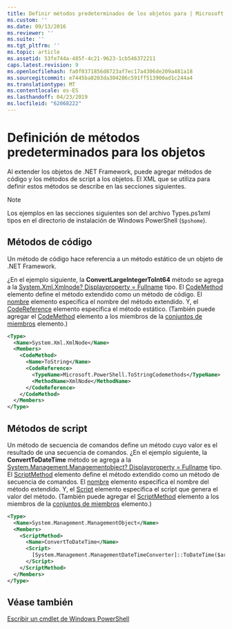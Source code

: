 ```yaml
---
title: Definir métodos predeterminados de los objetos para | Microsoft Docs
ms.custom: ''
ms.date: 09/13/2016
ms.reviewer: ''
ms.suite: ''
ms.tgt_pltfrm: ''
ms.topic: article
ms.assetid: 53fe744a-485f-4c21-9623-1cb546372211
caps.latest.revision: 9
ms.openlocfilehash: fa0f0371856d8723af7ec17a4306de209a481a18
ms.sourcegitcommit: e7445ba8203da304286c591ff513900ad1c244a4
ms.translationtype: MT
ms.contentlocale: es-ES
ms.lasthandoff: 04/23/2019
ms.locfileid: "62068222"
---
```

# <a name="defining-default-methods-for-objects"></a>Definición de métodos predeterminados para los objetos

Al extender los objetos de .NET Framework, puede agregar métodos de código y los métodos de script a los objetos. El XML que se utiliza para definir estos métodos se describe en las secciones siguientes.

> [!NOTE]
> Los ejemplos en las secciones siguientes son del archivo Types.ps1xml tipos en el directorio de instalación de Windows PowerShell (`$pshome`).

## <a name="code-methods"></a>Métodos de código

Un método de código hace referencia a un método estático de un objeto de .NET Framework.

¿En el ejemplo siguiente, la **ConvertLargeIntegerToInt64** método se agrega a la [System.Xml.Xmlnode? Displayproperty = Fullname](/dotnet/api/System.Xml.XmlNode) tipo. El [CodeMethod](http://msdn.microsoft.com/en-us/1ea9b031-bbcf-4e35-b497-bf30fa0b1b05) elemento define el método extendido como un método de código. El [nombre](http://msdn.microsoft.com/en-us/b58e9d21-c8c9-49a5-909e-9c1cfc64f873) elemento especifica el nombre del método extendido. Y, el [CodeReference](http://msdn.microsoft.com/en-us/70017b85-18d2-4f55-8357-92f309d5618b) elemento especifica el método estático. (También puede agregar el [CodeMethod](http://msdn.microsoft.com/en-us/1ea9b031-bbcf-4e35-b497-bf30fa0b1b05) elemento a los miembros de la [conjuntos de miembros](http://msdn.microsoft.com/en-us/46a50fb5-e150-4c03-8584-e1b53e4d49e3) elemento.)

```xml
<Type>
  <Name>System.Xml.XmlNode</Name>
  <Members>
    <CodeMethod>
      <Name>ToString</Name>
      <CodeReference>
        <TypeName>Microsoft.PowerShell.ToStringCodemethods</TypeName>
        <MethodName>XmlNode</MethodName>
      </CodeReference>
    </CodeMethod>
  </Members>
</Type>
```

## <a name="script-methods"></a>Métodos de script

Un método de secuencia de comandos define un método cuyo valor es el resultado de una secuencia de comandos. ¿En el ejemplo siguiente, la **ConvertToDateTime** método se agrega a la [System.Management.Managementobject? Displayproperty = Fullname](/dotnet/api/System.Management.ManagementObject) tipo. El [ScriptMethod](http://msdn.microsoft.com/en-us/59f8160f-bc95-42f0-92e2-b16a616bc65c) elemento define el método extendido como un método de secuencia de comandos. El [nombre](http://msdn.microsoft.com/en-us/b58e9d21-c8c9-49a5-909e-9c1cfc64f873) elemento especifica el nombre del método extendido. Y, el [Script](http://msdn.microsoft.com/en-us/1937ad1b-bb2b-4512-9864-01fc0767d46f) elemento especifica el script que genera el valor del método. (También puede agregar el [ScriptMethod](http://msdn.microsoft.com/en-us/59f8160f-bc95-42f0-92e2-b16a616bc65c) elemento a los miembros de la [conjuntos de miembros](http://msdn.microsoft.com/en-us/46a50fb5-e150-4c03-8584-e1b53e4d49e3) elemento.)

```xml
<Type>
  <Name>System.Management.ManagementObject</Name>
  <Members>
    <ScriptMethod>
      <Name>ConvertToDateTime</Name>
      <Script>
        [System.Management.ManagementDateTimeConverter]::ToDateTime($args[0])
      </Script>
    </ScriptMethod>
  </Members>
</Type>
```

## <a name="see-also"></a>Véase también

[Escribir un cmdlet de Windows PowerShell](./writing-a-windows-powershell-cmdlet.md)
